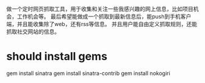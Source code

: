 做一个定时网页抓取工具，用于收集和关注一些我感兴趣的网上信息，比如项目机会，工作机会等。
最后希望能做成一个抓取到最新信息后，能push到手机客户端，并且能收集除了web，还有rss等信息。
并且用户能自由定义抓取规则，还能抓取社交网站的信息。


# should install gems
gem install sinatra
gem install sinatra-contrib
gem install nokogiri